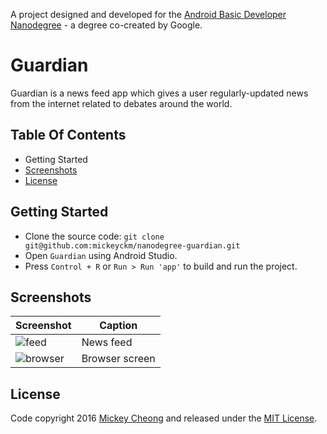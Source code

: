 
A project designed and developed for the [Android Basic Developer Nanodegree](https://www.udacity.com/course/android-basics-nanodegree-by-google--nd803) - a degree co-created by Google.


# Guardian

Guardian is a news feed app which gives a user regularly-updated news from the internet related to debates around the world.


## Table Of Contents

- Getting Started
- [Screenshots](#screenshots)
- [License](#license)


## Getting Started

- Clone the source code: `git clone git@github.com:mickeyckm/nanodegree-guardian.git`
- Open `Guardian` using Android Studio.
- Press `Control + R` or `Run > Run 'app'` to build and run the project.


## Screenshots

Screenshot | Caption
---------- | -----------
![feed](https://raw.github.com/mickeyckm/nanodegree-guardian/master/screenshots/feed.jpg) | News feed
![browser](https://raw.github.com/mickeyckm/nanodegree-guardian/master/screenshots/browser.jpg) | Browser screen


## License

Code copyright 2016 [Mickey Cheong](https://cheo.ng) and released under the [MIT License](https://github.com/mickeyckm/nanodegree-guardian/blob/master/LICENSE).
